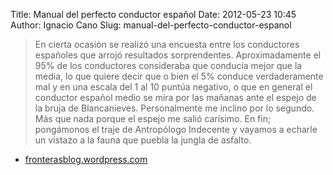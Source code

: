 Title: Manual del perfecto conductor español
Date: 2012-05-23 10:45
Author: Ignacio Cano
Slug: manual-del-perfecto-conductor-espanol

> En cierta ocasión se realizó una encuesta entre los conductores
> españoles que arrojó resultados sorprendentes. Aproximadamente el 95%
> de los conductores consideraba que conducía mejor que la media, lo que
> quiere decir que o bien el 5% conduce verdaderamente mal y en una
> escala del 1 al 10 puntúa negativo, o que en general el conductor
> español medio se mira por las mañanas ante el espejo de la bruja de
> Blancanieves. Personalmente me inclino por lo segundo. Más que nada
> porque el espejo me salió carísimo. En fin; pongámonos el traje de
> Antropólogo Indecente y vayamos a echarle un vistazo a la fauna que
> puebla la jungla de asfalto.

- [fronterasblog.wordpress.com][]

  [fronterasblog.wordpress.com]: https://fronterasblog.wordpress.com/2012/05/21/manual-del-perfecto-conductor-espanol/
    "Manual del perfecto conductor español"
